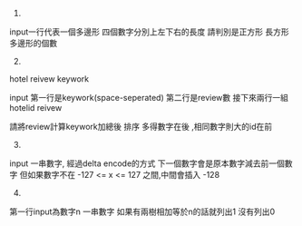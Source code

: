1.
input一行代表一個多邊形 四個數字分別上左下右的長度
請判別是正方形 長方形 多邊形的個數

2.
hotel reivew keywork

input
第一行是keywork(space-seperated) 
第二行是review數
接下來兩行一組 
hotelid
reivew

請將review計算keywork加總後 排序
多得數字在後 ,相同數字則大的id在前

3.
input 一串數字, 經過delta encode的方式 下一個數字會是原本數字減去前一個數字
但如果數字不在 -127 <= x <= 127 之間,中間會插入 -128

4.
第一行input為數字n 
一串數字 如果有兩樹相加等於n的話就列出1 沒有列出0
